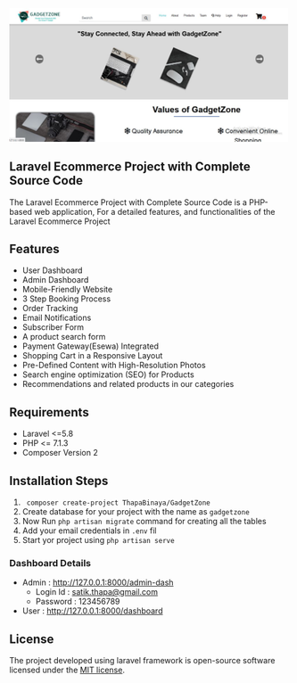 <p align="left"><img src="public/Img/index.JPG" alt="Laravel Ecommerce Project " width="500"></p>

 

## Laravel Ecommerce Project with Complete Source Code

The Laravel Ecommerce Project with Complete Source Code is a PHP-based web application, For a detailed features, and functionalities of the Laravel Ecommerce Project <br>

## Features
- User Dashboard
- Admin Dashboard
- Mobile-Friendly Website
- 3 Step Booking Process
- Order Tracking
- Email Notifications
- Subscriber Form
- A product search form
- Payment Gateway(Esewa) Integrated
- Shopping Cart in a Responsive Layout
- Pre-Defined Content with High-Resolution Photos
- Search engine optimization (SEO) for Products
- Recommendations and related products in our categories

## Requirements 
-   Laravel <=5.8
-   PHP <= 7.1.3
-   Composer Version 2 
## Installation Steps 

1.  <code> composer create-project ThapaBinaya/GadgetZone </code>
2. Create database for  your project with the name as <code>gadgetzone</code>
3. Now Run <code>php artisan migrate</code> command for creating all the tables 
4. Add your email credentials in <code>.env</code> fil
5. Start yor project using <code>php artisan serve</code>


### Dashboard Details
- Admin : http://127.0.0.1:8000/admin-dash
    -   Login Id : satik.thapa@gmail.com
    -   Password : 123456789
- User  : http://127.0.0.1:8000/dashboard 
 

## License

The project developed using laravel framework is open-source software licensed under the [MIT license](https://opensource.org/licenses/MIT).
